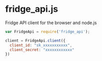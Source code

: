 # fridge_api.js

Fridge API client for the browser and node.js

```js
var FridgeApi = require('fridge_api');

client = FridgeApi.client({
  client_id: "sk_xxxxxxxxxxx",
  client_secret: "xxxxxxxxxxxx"
})
```
